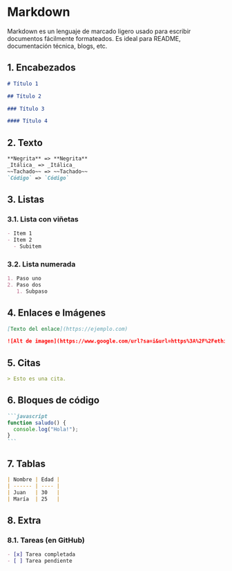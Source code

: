 # Markdown

Markdown es un lenguaje de marcado ligero usado para escribir documentos fácilmente formateados. Es ideal para README, documentación técnica, blogs, etc.

## 1. Encabezados

```markdown
# Título 1

## Título 2

### Título 3

#### Título 4
```

## 2. Texto

```markdown
**Negrita** => **Negrita**
_Itálica_ => _Itálica_
~~Tachado~~ => ~~Tachado~~
`Código` => `Código`
```

## 3. Listas

### 3.1. Lista con viñetas

```markdown
- Item 1
- Item 2
  - Subitem
```

### 3.2. Lista numerada

```markdown
1. Paso uno
2. Paso dos
   1. Subpaso
```

## 4. Enlaces e Imágenes

```markdown
[Texto del enlace](https://ejemplo.com)

![Alt de imagen](https://www.google.com/url?sa=i&url=https%3A%2F%2Fethic.es%2F2023%2F03%2Fel-enigma-de-la-imagen%2F&psig=AOvVaw120AzPwwZlYVRsJqvCQ50P&ust=1749846995054000&source=images&cd=vfe&opi=89978449&ved=0CBEQjRxqFwoTCIjcg6Le7I0DFQAAAAAdAAAAABAE)
```

## 5. Citas

```markdown
> Esto es una cita.
```

## 6. Bloques de código

````markdown
```javascript
function saludo() {
  console.log("Hola!");
}
```
````

## 7. Tablas

```markdown
| Nombre | Edad |
| ------ | ---- |
| Juan   | 30   |
| María  | 25   |
```

## 8. Extra

### 8.1. Tareas (en GitHub)

```markdown
- [x] Tarea completada
- [ ] Tarea pendiente
```
